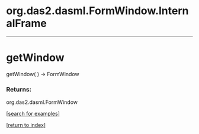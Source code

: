 # org.das2.dasml.FormWindow.InternalFrame
***
<a name="getWindow"></a>
# getWindow
getWindow(  ) &rarr; FormWindow



### Returns:
org.das2.dasml.FormWindow


<a href="https://github.com/autoplot/dev/search?q=getWindow&unscoped_q=getWindow">[search for examples]</a>

<a href="https://github.com/autoplot/documentation/blob/master/javadoc/index-all.md">[return to index]</a>

